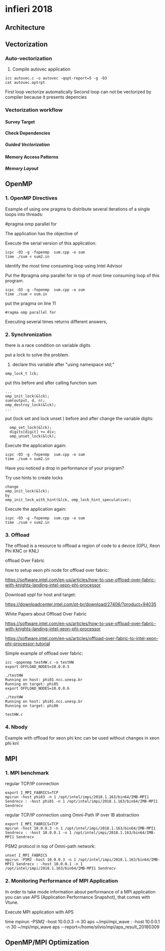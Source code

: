 # infieri 2018

## Architecture

## Vectorization

### Auto-vectorization

1. Compile autovec application

```
icc autovec.c -o autovec -qopt-report=5 -g -O3
cat autovec.optrpt
```

First loop vectorize automatically 
Second loop can not be vectorized by compiler because it presents depencies 

### Vectorization workflow


#### Survey Target

#### Check Dependencies

##### Guided Vectorization

#### Memory Access Patterns

##### Memory Layout


## OpenMP

### 1. OpenMP Directives
  
  Example of using one pragma to distribute several iterations of a single loops into threads:
  
  #pragma omp parallel for
 
 The application has the objective of 

Execute the serial version of this application:

```
icpc -O3 -g -fopenmp  sum.cpp -o sum
time ./sum < sum2.in
```

 Identify the most time consuming loop using Intel Advisor

 Put the #pragma omp parallel for in top of most time consuming loop of this program.

```
icpc -O3 -g -fopenmp  sum.cpp -o sum
time ./sum < sum.in
```
put the pragma on line 11
```
#ragma omp parallel for	
```
Executing several times returns different answers, 

### 2. Synchronization

there is a race condition on variable digits

put a lock to solve the problem.

1. declare this variable after "using namespace std;"

```
omp_lock_t lck;
```

put this before and after calling function sum

```
...
omp_init_lock(&lck);
sum(output, d, n);
omp_destroy_lock(&lck);
...

```

put (lock set and lock unset ) before and after change the variable digits:
 

```
  omp_set_lock(&lck); 
  digits[digit] += div;
  omp_unset_lock(&lck); 
```

Execute the application again:

```
icpc -O3 -g -fopenmp  sum.cpp -o sum
time ./sum < sum2.in
```

Have you noticed a drop in performance of your program?

Try use hints to create locks

```
change 
omp_init_lock(&lck);
by
omp_init_lock_with_hint(&lck, omp_lock_hint_speculative);

```

Execute the application again:

```
icpc -O3 -g -fopenmp  sum.cpp -o sum
time ./sum < sum2.in
```

### 3. Offload

The offload is a resource to offload a region of code to a device (GPU, Xeon Phi KNC or KNL)

offload Over Fabric


how to setup xeon phi node for offload over fabric:

https://software.intel.com/en-us/articles/how-to-use-offload-over-fabric-with-knights-landing-intel-xeon-phi-processor


Download xppl for host and target:

https://downloadcenter.intel.com/pt-br/download/27406/?product=94035

White Papers about Offload Over Fabric

https://software.intel.com/en-us/articles/how-to-use-offload-over-fabric-with-knights-landing-intel-xeon-phi-processor

https://software.intel.com/en-us/articles/offload-over-fabric-to-intel-xeon-phi-processor-tutorial

Simple example of offload over fabric:

```
icc -qopenmp testHW.c -o testHW
export OFFLOAD_NODES=10.0.0.5

./testHW 
Running on host: phi01.ncc.unesp.br
Running on target: phi05
export OFFLOAD_NODES=10.0.0.6

./testHW 
Running on host: phi01.ncc.unesp.br
Running on target: phi06

testHW.c
```

### 4. Nbody 

  Example with offload for xeon phi knc can be used without changes in xeon phi knl

## MPI

### 1. MPI benchmark

regular TCP/IP connection
```
export I_MPI_FABRICS=TCP
mpirun -host phi03 -n 1 /opt/intel/impi/2018.1.163/bin64/IMB-MPI1 Sendrecv : -host phi01 -n 1 /opt/intel/impi/2018.1.163/bin64/IMB-MPI1 Sendrecv
```
regular TCP/IP connection using Omni-Path IP over IB abstraction

```
export I_MPI_FABRICS=TCP
mpirun -host 10.0.0.3 -n 1 /opt/intel/impi/2018.1.163/bin64/IMB-MPI1 Sendrecv : -host 10.0.0.1 -n 1 /opt/intel/impi/2018.1.163/bin64/IMB-MPI1 Sendrecv
```

PSM2 protocol in top of Omni-path network:

```
unset I_MPI_FABRICS
mpirun -PSM2 -host 10.0.0.3 -n 1 /opt/intel/impi/2018.1.163/bin64/IMB-MPI1 Sendrecv : -host 10.0.0.1 -n 1 /opt/intel/impi/2018.1.163/bin64/IMB-MPI1 Sendrecv
```
### 2. Monitoring Performance of MPI Application

In order to take mode information about performance of a MPI application you can use APS (Application Performance Snapshot), that comes with Vtune.

Execute MPI application with APS

time mpirun -PSM2 -host 10.0.0.3 -n 30 aps ~/mpi/mpi_wave : -host 10.0.0.1 -n 30 ~/mpi/mpi_wave
aps --report=/home/silvio/mpi/aps_result_20180309

## OpenMP/MPI Optimization
